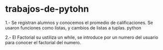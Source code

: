 # trabajos-de-pytohn
1.- Se registran alumnos y conocemos el promedio de calificaciones. Se usaron funciones como listas, y cambios de listas a tuplas. python

2.- El Factorial su ustiliza un while, se introduce por un numero del usuario para conocer el factorial del numero.
